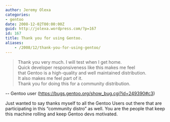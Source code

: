 ```yaml
---
author: Jeremy Olexa
categories:
- gentoo
date: 2008-12-02T00:00:00Z
guid: http://jolexa.wordpress.com/?p=167
id: 167
title: Thank you for using Gentoo.
aliases:
    - /2008/12/thank-you-for-using-gentoo/
---
```


> Thank you very much. I will test when I get home.  
> Quick developer responsiveness like this makes me feel  
> that Gentoo is a high-quality and well maintained distribution.  
> It also makes me feel part of it.  
> Thank you for doing this for a community distribution.

-- Gentoo user (<https://bugs.gentoo.org/show_bug.cgi?id=249390#c3>)

Just wanted to say thanks myself to all the Gentoo Users out there that are participating in this &#8220;community distro&#8221; as well. You are the people that keep this machine rolling and keep Gentoo devs motivated.
